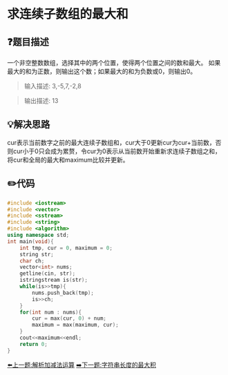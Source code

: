 # 求连续子数组的最大和

## :question:题目描述
一个非空整数数组，选择其中的两个位置，使得两个位置之间的数和最大。
如果最大的和为正数，则输出这个数；如果最大的和为负数或0，则输出0。

>输入描述:
3,-5,7,-2,8

>输出描述:
13

## :bulb:解决思路
cur表示当前数字之前的最大连续子数组和，cur大于0更新cur为cur+当前数，否则cur小于0只会成为累赘，令cur为0表示从当前数开始重新求连续子数组之和，将cur和全局的最大和maximum比较并更新。

## :pencil2:代码
```c++
#include <iostream>
#include <vector>
#include <sstream>
#include <string>
#include <algorithm>
using namespace std;
int main(void){
    int tmp, cur = 0, maximum = 0;
    string str;
    char ch;
    vector<int> nums;
    getline(cin, str);
    istringstream is(str);
    while(is>>tmp){
        nums.push_back(tmp);
        is>>ch;
    }
    for(int num : nums){
        cur = max(cur, 0) + num;
        maximum = max(maximum, cur);
    }
    cout<<maximum<<endl;
    return 0;
}
```
[:arrow_left:上一题:解析加减法运算](SimpleAddMinus.md)
[:arrow_right:下一题:字符串长度的最大积](MaxProductOfStrLen.md)